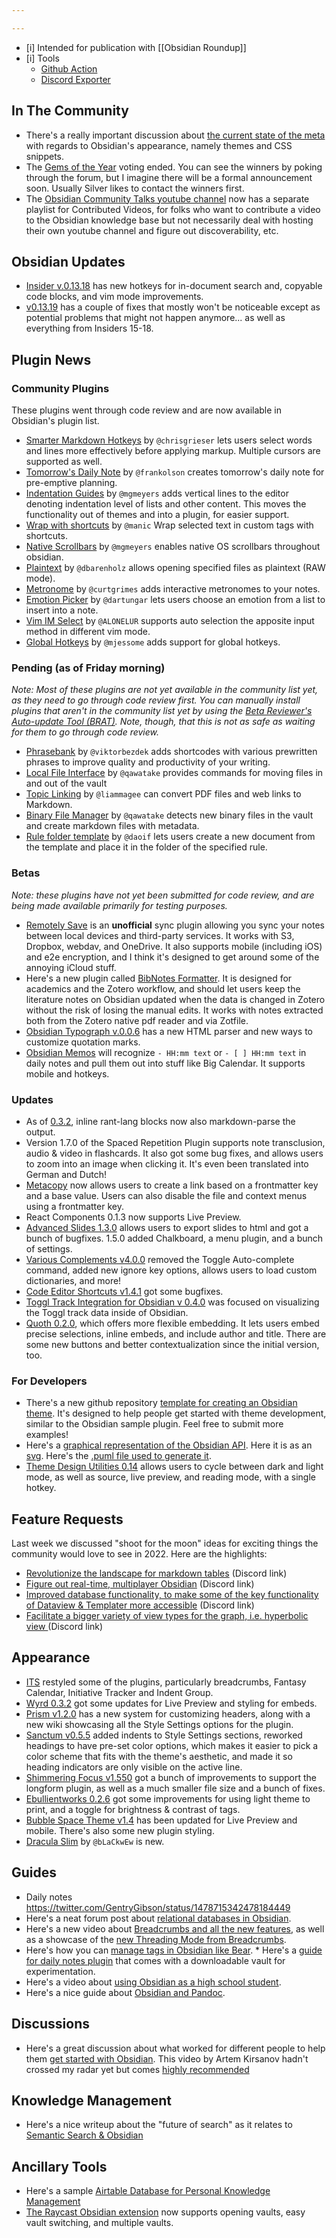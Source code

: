 ```yaml
---

---
```


- [i] Intended for publication with [[Obsidian Roundup]]
- [i] Tools
	- [Github Action](https://github.com/argenos/obsidian_roundup/actions/runs/1631719601)
	- [Discord Exporter](https://github.com/Tyrrrz/DiscordChatExporter)

## In The Community

- There's a really important discussion about [the current state of the meta](https://forum.obsidian.md/t/css-magicians-theme-creators-standardisation-of-theming-practices/29937/17) with regards to Obsidian's appearance, namely themes and CSS snippets. 
- The [Gems of the Year](https://forum.obsidian.md/t/obsidian-gems-of-the-year-2021-voting/28759) voting ended. You can see the winners by poking through the forum, but I imagine there will be a formal announcement soon. Usually Silver likes to contact the winners first. 
- The [Obsidian Community Talks youtube channel](https://www.youtube.com/channel/UCxNSTq2kmupdR6LD400FpvA) now has a separate playlist for Contributed Videos, for folks who want to contribute a video to the Obsidian knowledge base but not necessarily deal with hosting their own youtube channel and figure out discoverability, etc. 

## Obsidian Updates

* [Insider v.0.13.18](https://forum.obsidian.md/t/obsidian-release-v0-13-18-insider-build/29790) has new hotkeys for in-document search and, copyable code blocks, and vim mode improvements. 
* [v0.13.19](https://forum.obsidian.md/t/obsidian-release-v0-13-19/29998) has a couple of fixes that mostly won't be noticeable except as potential problems that might not happen anymore... as well as everything from Insiders 15-18.

## Plugin News

### Community Plugins

These plugins went through code review and are now available in Obsidian's plugin list.

* [Smarter Markdown Hotkeys](https://github.com/chrisgrieser/obsidian-smarter-md-hotkeys) by `@chrisgrieser` lets users select words and lines more effectively before applying markup. Multiple cursors are supported as well.
* [Tomorrow's Daily Note](https://github.com/frankolson/obsidian-tomorrows-daily-note) by `@frankolson` creates tomorrow's daily note for pre-emptive planning.
* [Indentation Guides](https://github.com/mgmeyers/obsidian-indentation-guides) by `@mgmeyers` adds vertical lines to the editor denoting indentation level of lists and other content. This moves the functionality out of themes and into a plugin, for easier support. 
* [Wrap with shortcuts](https://github.com/manic/obsidian-wrap-with-shortcuts) by `@manic` Wrap selected text in custom tags with shortcuts. 
* [Native Scrollbars](https://github.com/mgmeyers/obsidian-native-scrollbars) by `@mgmeyers` enables native OS scrollbars throughout obsidian.
* [Plaintext](https://github.com/dbarenholz/obsidian-plaintext) by `@dbarenholz` allows opening specified files as plaintext (RAW mode).
* [Metronome](https://github.com/curtgrimes/obsidian-metronome-plugin) by `@curtgrimes` adds interactive metronomes to your notes.
* [Emotion Picker](https://github.com/dartungar/obsidian-emotion-picker) by `@dartungar` lets users choose an emotion from a list to insert into a note.
* [Vim IM Select](https://github.com/ALONELUR/vim-im-select-obsidian) by `@ALONELUR` supports auto selection the apposite input method in different vim mode.
* [Global Hotkeys](https://github.com/mjessome/obsidian-global-hotkeys) by `@mjessome` adds support for global hotkeys.

### Pending (as of Friday morning)

_Note: Most of these plugins are not yet available in the community list yet, as they need to go through code review first. You can manually install plugins that aren't in the community list yet by using the [Beta Reviewer's Auto-update Tool (BRAT)](https://github.com/TfTHacker/obsidian42-brat). Note, though, that this is not as safe as waiting for them to go through code review._

* [Phrasebank](https://github.com/viktorbezdek/obsidian-phrasebank) by `@viktorbezdek`  adds shortcodes with various prewritten phrases to improve quality and productivity of your writing.
* [Local File Interface](https://github.com/qawatake/obsidian-local-file-interface-plugin) by `@qawatake` provides commands for moving files in and out of the vault
* [Topic Linking](https://github.com/liammagee/obsidian-topic-linking) by `@liammagee` can convert PDF files and web links to Markdown.
* [Binary File Manager](https://github.com/qawatake/obsidian-binary-file-manager-plugin) by `@qawatake` detects new binary files in the vault and create markdown files with metadata.
* [Rule folder template](https://github.com/daoif/obsidian-Rule-folder-template-daoif) by `@daoif` lets users create a new document from the template and place it in the folder of the specified rule.

### Betas

_Note: these plugins have not yet been submitted for code review, and are being made available primarily for testing purposes._


* [Remotely Save](https://github.com/fyears/remotely-save) is an **unofficial** sync plugin allowing you sync your notes between local devices and third-party services. It works with S3, Dropbox, webdav, and OneDrive. It also supports mobile (including iOS) and e2e encryption, and I think it's designed to get around some of the annoying iCloud stuff. 
* Here's a new plugin called [BibNotes Formatter](https://github.com/stefanopagliari/bibnotes). It is designed for academics and the Zotero workflow, and should let users keep the literature notes on Obsidian updated when the data is changed in Zotero without the risk of losing the manual edits. It works with notes extracted both from the Zotero native pdf reader and via Zotfile.
* [Obsidian Typograph v.0.0.6](https://github.com/MalignantCarp/obsidian-typography-plugin/releases/tag/0.0.6) has a new HTML parser and new ways to customize quotation marks.  
* [Obsidian Memos](https://github.com/Quorafind/Obsidian-Memos) will recognize `- HH:mm text` or `- [ ] HH:mm text` in daily notes and pull them out into stuff like Big Calendar. It supports mobile and hotkeys. 

### Updates

* As of [0.3.2](https://github.com/lanice/obsidian-rant), inline rant-lang blocks now also markdown-parse the output.
* Version 1.7.0 of the Spaced Repetition Plugin supports note transclusion, audio & video in flashcards. It also got some bug fixes, and allows users to zoom into an image when clicking it. It's even been translated into German and Dutch! 
* [Metacopy](https://github.com/Mara-Li/obsidian-metacopy/releases/tag/0.0.20) now allows users to create a link based on a frontmatter key and a base value. Users can also disable the file and context menus using a frontmatter key. 
* React Components 0.1.3 now supports Live Preview. 
* [Advanced Slides 1.3.0](https://github.com/MSzturc/obsidian-advanced-slides) allows users to export slides to html and got a bunch of bugfixes. 1.5.0 added Chalkboard, a menu plugin, and a bunch of settings.  
* [Various Complements v4.0.0](https://github.com/tadashi-aikawa/obsidian-various-complements-plugin/releases/tag/4.0.0) removed the Toggle Auto-complete command, added new ignore key options, allows users to load custom dictionaries, and more! 
* [Code Editor Shortcuts v1.4.1](https://github.com/timhor/obsidian-editor-shortcuts/releases/tag/1.4.1) got some bugfixes. 
* [Toggl Track Integration for Obsidian v 0.4.0](https://github.com/mcndt/obsidian-toggl-integration/wiki/Creating-Toggl-reports-inside-notes)  was focused on visualizing the Toggl track data inside of Obsidian. 
* [Quoth 0.2.0](https://github.com/erykwalder/quoth/releases/tag/0.2.0), which offers more flexible embedding. It lets users embed precise selections, inline embeds, and include author and title. There are some new buttons and better contextualization since the initial version, too. 

### For Developers

* There's a new github repository [template for creating an Obsidian theme](https://github.com/obsidian-community/obsidian-theme-template). It's designed to help people get started with theme development, similar to the Obsidian sample plugin. Feel free to submit more examples! 
* Here's a [graphical representation of the Obsidian API](https://i.joethei.space/obsidian-api.png). Here it is as an [svg](ttps://i.joethei.space/obsidian-api.svg). Here's the [.puml file used to generate it](https://i.joethei.space/obsidian-api.puml>). 
* [Theme Design Utilities 0.14](https://github.com/chrisgrieser/obsidian-theme-design-utilities) allows users to cycle between dark and light mode, as well as source, live preview, and reading mode, with a single hotkey. 

## Feature Requests

Last week we discussed "shoot for the moon" ideas for exciting things the community would love to see in 2022. Here are the highlights: 

* [Revolutionize the landscape for markdown tables](https://discord.com/channels/686053708261228577/694233507500916796/926480875783340112) (Discord link)
* [Figure out real-time, multiplayer Obsidian](https://discord.com/channels/686053708261228577/694233507500916796/926490659509112872) (Discord link)
* [Improved database functionality, to make some of the key functionality of Dataview & Templater more accessible](https://discord.com/channels/686053708261228577/694233507500916796/926513276140027975) (Discord link)
* [Facilitate a bigger variety of view types for the graph, i.e. hyperbolic view ](https://discord.com/channels/686053708261228577/694233507500916796/926826434838810624) (Discord link)

## Appearance

* [ITS](https://forum.obsidian.md/t/theme-its-dark-light-theme/12838/148) restyled some of the plugins, particularly breadcrumbs, Fantasy Calendar, Initiative Tracker and Indent Group. 
* [Wyrd 0.3.2](https://github.com/curio-heart/obsidian-wyrd/releases/tag/v0.3.2) got some updates for Live Preview and styling for embeds.
* [Prism v1.2.0](https://github.com/damiankorcz/Prism-Theme/releases/tag/1.2.0) has a new system for customizing headers, along with a new wiki showcasing all the Style Settings options for the plugin.  
* [Sanctum v0.5.5](https://github.com/jdanielmourao/obsidian-sanctum/releases/tag/v0.5.6) added indents to Style Settings sections, reworked headings to have pre-set color options, which makes it easier to pick a color scheme that fits with the theme's aesthetic, and made it so heading indicators are only visible on the active line.
* [Shimmering Focus v1.550](https://github.com/chrisgrieser/shimmering-focus) got a bunch of improvements to support the longform plugin, as well as a much smaller file size and a bunch of fixes. 
* [Ebullientworks 0.2.6](https://github.com/ebullient/obsidian-theme-ebullientworks) got some improvements for using light theme to print, and a toggle for brightness & contrast of tags.
* [Bubble Space Theme v1.4](https://github.com/Emrie-Candera/Bubble-Space-Theme/releases/tag/v1.4) has been updated for Live Preview and mobile. There's also some new plugin styling. 
* [Dracula Slim](https://github.com/bLaCkwEw/Dracula-Slim) by `@bLaCkwEw` is new.

## Guides

* Daily notes https://twitter.com/GentryGibson/status/1478715342478184449
* Here's a neat forum post about [relational databases in Obsidian](https://forum.obsidian.md/t/toying-with-relational-databases-using-dataview/17433?u=riddyrayes). 
* Here's a new video about [Breadcrumbs and all the new features](https://www.youtube.com/watch?v=N4QmszBRu9I&ab_channel=ObsidianCommunityTalks), as well as a showcase of the [new Threading Mode from Breadcrumbs](http://youtube.com/watch?v=AS5Mv6YNmsQ).
* Here's how you can [manage tags in Obsidian like Bear](https://www.reddit.com/r/ObsidianMD/comments/rxm23s/manage_tags_like_bear_in_obsidian/). * Here's a [guide for daily notes plugin](https://www.reddit.com/r/ObsidianMD/comments/rwmh64/i_made_a_guide_on_how_i_use_the_daily_notes/) that comes with a downloadable vault for experimentation. 
* Here's a video about [using Obsidian as a high school student](https://www.youtube.com/watch?v=fsA6YhOWi5w). 
* Here's a nice guide about [Obsidian and Pandoc](https://notes.nicfab.it/en/en/posts/obsidian/obsidian03/).
## Discussions

* Here's a great discussion about what worked for different people to help them [get started with Obsidian](https://www.reddit.com/r/ObsidianMD/comments/rxt4ef/i_have_no_clue_how_to_leverage_this_app_where_can/). This video by Artem Kirsanov hadn't crossed my radar yet but comes [highly recommended](https://youtu.be/E6ySG7xYgjY)

## Knowledge Management

- Here's a nice writeup about the "future of search" as it relates to [Semantic Search & Obsidian](https://bram.substack.com/p/the-future-of-search-is-not-what)

## Ancillary Tools

* Here's a sample [Airtable Database for Personal Knowledge Management](https://airtable.com/shrIw43VorHcjsJWn)
* [The Raycast Obsidian extension](https://www.raycast.com/marcjulian/obsidian) now supports opening vaults, easy vault switching, and multiple vaults. 
